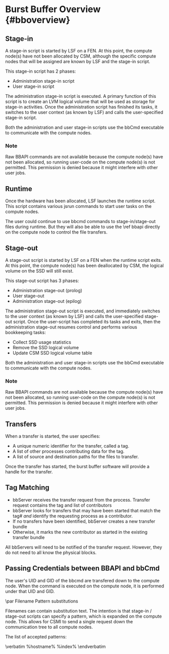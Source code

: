 # Burst Buffer Overview {#bboverview}

## Stage-in

A stage-in script is started by LSF on a FEN.  At this point, the compute node(s) have not been allocated by CSM, although the specific compute nodes that will be assigned are known by LSF and the stage-in script.

This stage-in script has 2 phases:
- Administration stage-in script
- User stage-in script

The administration stage-in script is executed.  A primary function of this script is to create an LVM logical volume that will be used as storage for stage-in activities.  Once the administration script has finished its tasks, it switches to the user context (as known by LSF) and calls the user-specified stage-in script.

 Both the administration and user stage-in scripts use the bbCmd executable to communicate with the compute nodes.

### Note
Raw BBAPI commands are not available because the compute node(s) have not been allocated, so running user-code on the compute node(s) is not permitted.  This permission is denied because it might interfere with other user jobs.


## Runtime
Once the hardware has been allocated, LSF launches the runtime script.  This script contains various jsrun commands to start user tasks on the compute nodes.

The user could continue to use bbcmd commands to stage-in/stage-out files during runtime.  But they will also be able to use the \ref bbapi directly on the compute node to control the file transfers.


## Stage-out

 A stage-out script is started by LSF on a FEN when the runtime script exits.  At this point, the compute node(s) has been deallocated by CSM, the logical volume on the SSD will still exist.

 This stage-out script has 3 phases:
 - Administration stage-out (prolog)
 - User stage-out
 - Administration stage-out (epilog)

The administration stage-out script is executed, and immediately switches to the user context (as known by LSF) and calls the user-specified stage-out script.  Once the user-script has completed its tasks and exits, then the administration stage-out resumes control and performs various bookkeeping tasks:
 - Collect SSD usage statistics
 - Remove the SSD logical volume
 - Update CSM SSD logical volume table

 Both the administration and user stage-in scripts use the bbCmd executable to communicate with the compute nodes.

### Note
Raw BBAPI commands are not available because the compute node(s) have not been allocated, so running user-code on the compute node(s) is not permitted.  This permission is denied because it might interfere with other user jobs.


## Transfers

 When a transfer is started, the user specifies:
 - A unique numeric identifier for the transfer, called a tag.
 - A list of other processes contributing data for the tag.
 - A list of source and destination paths for the files to transfer.

 Once the transfer has started, the burst buffer software will provide a handle for the transfer.


## Tag Matching

- bbServer receives the transfer request from the process.  Transfer request contains the tag and list of contributors
- bbServer looks for transfers that may have been started that match the tag# *and* identify the requesting process as a contributor.
- If no transfers have been identified, bbServer creates a new transfer bundle
- Otherwise, it marks the new contributor as started in the existing transfer bundle

 All bbServers will need to be notified of the transfer request.  However, they do not need to all know the physical blocks.


## Passing Credentials between BBAPI and bbCmd

 The user's UID and GID of the bbcmd are transfered down to the compute node.  When the command is executed on the compute node, it is performed under that UID and GID.


\par Filename Pattern substitutions

 Filenames can contain substitution text.  The intention is that stage-in / stage-out scripts can specify a pattern, which is expanded on the compute node.  This allows for CSMI to send a single request down the communication tree to all compute nodes.

 The list of accepted patterns:

 \verbatim
 %hostname%
 %index%
 \endverbatim
